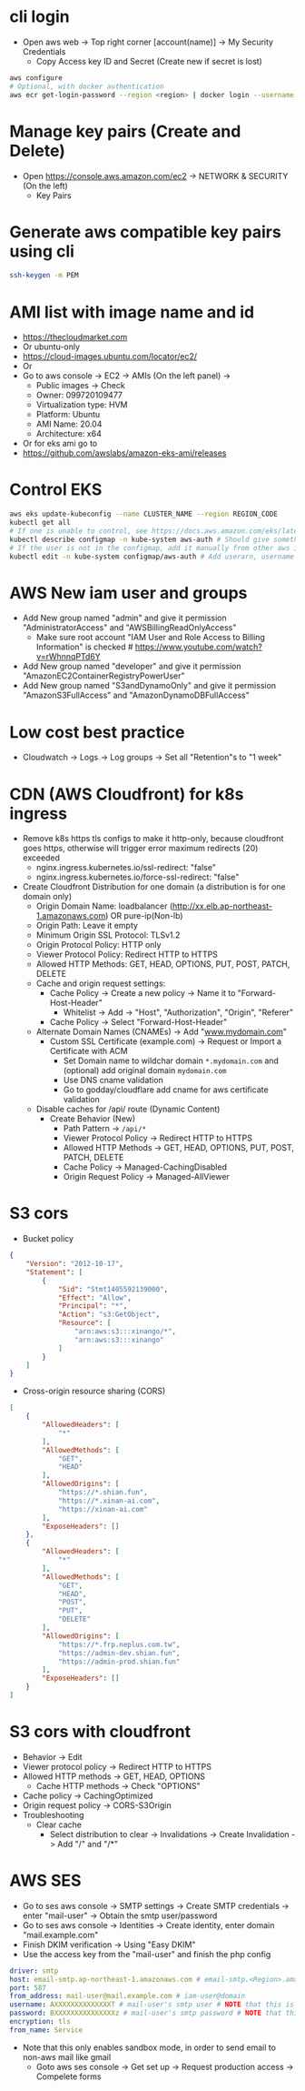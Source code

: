 cli login
=====
* Open aws web -> Top right corner [account(name)] -> My Security Credentials
  * Copy Access key ID and Secret (Create new if secret is lost)
```sh
aws configure
# Optional, with docker authentication
aws ecr get-login-password --region <region> | docker login --username AWS --password-stdin <aws_account_id>.dkr.ecr.<region>.amazonaws.com
```

Manage key pairs (Create and Delete)
=====
* Open https://console.aws.amazon.com/ec2 -> NETWORK & SECURITY (On the left)
  * Key Pairs

Generate aws compatible key pairs using cli
=====
```sh
ssh-keygen -m PEM
```

AMI list with image name and id
=====
* https://thecloudmarket.com
* Or ubuntu-only
* https://cloud-images.ubuntu.com/locator/ec2/
* Or
* Go to aws console -> EC2 -> AMIs (On the left panel) ->
  * Public images -> Check
  * Owner: 099720109477
  * Virtualization type: HVM
  * Platform: Ubuntu
  * AMI Name: 20.04
  * Architecture: x64
* Or for eks ami go to
* https://github.com/awslabs/amazon-eks-ami/releases

Control EKS
=====
```sh
aws eks update-kubeconfig --name CLUSTER_NAME --region REGION_CODE
kubectl get all
# If one is unable to control, see https://docs.aws.amazon.com/eks/latest/userguide/add-user-role.html
kubectl describe configmap -n kube-system aws-auth # Should give something like this - userarn: arn:aws:iam::xxxxxxxxx:user/Joeky
# If the user is not in the configmap, add it manually from other aws iam user who has the permission to edit the configmap
kubectl edit -n kube-system configmap/aws-auth # Add userarn, username and groups undert the "mapUsers" field
```

AWS New iam user and groups
=====
* Add New group named "admin" and give it permission "AdministratorAccess" and "AWSBillingReadOnlyAccess"
  * Make sure root account "IAM User and Role Access to Billing Information" is checked # https://www.youtube.com/watch?v=rWhnnqPTd6Y
* Add New group named "developer" and give it permission "AmazonEC2ContainerRegistryPowerUser"
* Add New group named "S3andDynamoOnly" and give it permission "AmazonS3FullAccess" and "AmazonDynamoDBFullAccess"

Low cost best practice
=====
* Cloudwatch -> Logs -> Log groups -> Set all "Retention"s to "1 week"

CDN (AWS Cloudfront) for k8s ingress
=====
* Remove k8s https tls configs to make it http-only, because cloudfront goes https, otherwise will trigger error maximum redirects (20) exceeded
  * nginx.ingress.kubernetes.io/ssl-redirect: "false"
  * nginx.ingress.kubernetes.io/force-ssl-redirect: "false"
* Create Cloudfront Distribution for one domain (a distribution is for one domain only)
  * Origin Domain Name: loadbalancer (http://xx.elb.ap-northeast-1.amazonaws.com) OR pure-ip(Non-lb)
  * Origin Path: Leave it empty
  * Minimum Origin SSL Protocol: TLSv1.2
  * Origin Protocol Policy: HTTP only
  * Viewer Protocol Policy: Redirect HTTP to HTTPS
  * Allowed HTTP Methods: GET, HEAD, OPTIONS, PUT, POST, PATCH, DELETE
  * Cache and origin request settings:
    * Cache Policy -> Create a new policy -> Name it to "Forward-Host-Header"
      * Whitelist -> Add -> "Host", "Authorization", "Origin", "Referer"
    * Cache Policy -> Select "Forward-Host-Header"
  * Alternate Domain Names (CNAMEs) -> Add "www.mydomain.com"
    * Custom SSL Certificate (example.com) -> Request or Import a Certificate with ACM
      * Set Domain name to wildchar domain `*.mydomain.com` and (optional) add original domain `mydomain.com`
      * Use DNS cname validation
      * Go to godday/cloudflare add cname for aws certificate validation
  * Disable caches for /api/ route (Dynamic Content)
    * Create Behavior (New)
      * Path Pattern -> `/api/*`
      * Viewer Protocol Policy -> Redirect HTTP to HTTPS
      * Allowed HTTP Methods -> GET, HEAD, OPTIONS, PUT, POST, PATCH, DELETE
      * Cache Policy -> Managed-CachingDisabled
      * Origin Request Policy -> Managed-AllViewer

S3 cors
=====
* Bucket policy
```json
{
    "Version": "2012-10-17",
    "Statement": [
        {
            "Sid": "Stmt1405592139000",
            "Effect": "Allow",
            "Principal": "*",
            "Action": "s3:GetObject",
            "Resource": [
                "arn:aws:s3:::xinango/*",
                "arn:aws:s3:::xinango"
            ]
        }
    ]
}
```
* Cross-origin resource sharing (CORS)
```json
[
    {
        "AllowedHeaders": [
            "*"
        ],
        "AllowedMethods": [
            "GET",
            "HEAD"
        ],
        "AllowedOrigins": [
            "https://*.shian.fun",
            "https://*.xinan-ai.com",
            "https://xinan-ai.com"
        ],
        "ExposeHeaders": []
    },
    {
        "AllowedHeaders": [
            "*"
        ],
        "AllowedMethods": [
            "GET",
            "HEAD",
            "POST",
            "PUT",
            "DELETE"
        ],
        "AllowedOrigins": [
            "https://*.frp.neplus.com.tw",
            "https://admin-dev.shian.fun",
            "https://admin-prod.shian.fun"
        ],
        "ExposeHeaders": []
    }
]
```

S3 cors with cloudfront
=====
* Behavior -> Edit
* Viewer protocol policy -> Redirect HTTP to HTTPS
* Allowed HTTP methods -> GET, HEAD, OPTIONS
  * Cache HTTP methods -> Check "OPTIONS"
* Cache policy -> CachingOptimized
* Origin request policy -> CORS-S3Origin
* Troubleshooting
  * Clear cache
    * Select distribution to clear -> Invalidations -> Create Invalidation -> Add "/" and "/*"


AWS SES
=====
* Go to ses aws console -> SMTP settings -> Create SMTP credentials -> enter "mail-user" -> Obtain the smtp user/password
* Go to ses aws console -> Identities -> Create identity, enter domain "mail.example.com"
* Finish DKIM verification -> Using "Easy DKIM"
* Use the access key from the "mail-user" and finish the php config
```yaml
driver: smtp
host: email-smtp.ap-northeast-1.amazonaws.com # email-smtp.<Region>.amazonaws.com
port: 587
from_address: mail-user@mail.example.com # iam-user@domain
username: AXXXXXXXXXXXXXXT # mail-user's smtp user # NOTE that this is not iam accesskey
password: BXXXXXXXXXXXXXXXz # mail-user's smtp password # NOTE that this is not iam secretkey
encryption: tls
from_name: Service
```
* Note that this only enables sandbox mode, in order to send email to non-aws mail like gmail
  * Goto aws ses console -> Get set up -> Request production access -> Compelete forms
